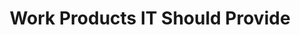 ---
layout: post
title: Work Products IT Should Provide
description: Don't manage in the dark anymore. These work products serve management by providing transparency and accountability.
---